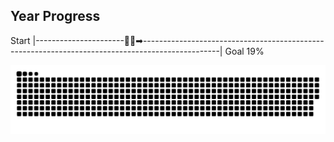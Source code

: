 ## Year Progress
Start |----------------------🚴‍♂️➡-------------------------------------------------------------------------------------------------| Goal 19%

![github-contribution-grid-snake](https://raw.githubusercontent.com/takumi12311123/takumi12311123/master/img/snake.svg) 
